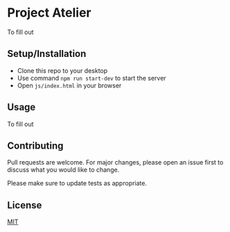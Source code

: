 # Project Atelier

To fill out

## Setup/Installation
* Clone this repo to your desktop
* Use command `npm run start-dev` to start the server
* Open `js/index.html` in your browser


## Usage

To fill out

## Contributing
Pull requests are welcome. For major changes, please open an issue first to discuss what you would like to change.

Please make sure to update tests as appropriate.

## License
[MIT](https://choosealicense.com/licenses/mit/)

